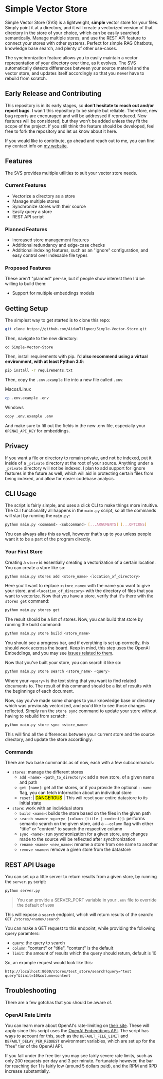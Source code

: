 # Simple Vector Store
Simple Vector Store (SVS) is a lightweight, **simple** vector store for your files. Simply point it at a directory, and it will create a vectorized version of that directory in the store of your choice, which can be easily searched semantically. Manage multiple stores, and use the REST API feature to connect your stores with other systems. Perfect for simple RAG Chatbots, knowledge base search, and plenty of other use-cases.

The synchronization feature allows you to easily maintain a vector representation of your directory over time, as it evolves. The SVS automatically detects differences between your source material and the vector store, and updates itself accordingly so that you never have to rebuild from scratch.

## Early Release and Contributing
This repository is in its early stages, so **don't hesitate to reach out and/or report bugs**. I wan't this repository to be simple but reliable. Therefore, new bug reports are encouraged and will be addressed if reproduced. New features will be considered, but they won't be added unless they fit the scope of the project. If you still think the feature should be developed, feel free to fork the repository and let us know about it here.

If you would like to contribute, go ahead and reach out to me, you can find my contact info on [my website](https://www.aidantilgner.dev).

## Features
The SVS provides multiple utilities to suit your vector store needs.

### Current Features
- Vectorize a directory as a store
- Manage multiple stores
- Synchronize stores with their source
- Easily query a store
- REST API script

### Planned Features
- Increased store management features
- Additional redundancy and edge-case checks
- Additional indexing features, such as an "ignore" configuration, and easy control over indexable file types

### Proposed Features
These aren't "planned" per-se, but if people show interest then I'd be willing to build them:
- Support for multiple embeddings models

## Getting Setup
The simplest way to get started is to clone this repo:

```bash
git clone https://github.com/AidanTilgner/Simple-Vector-Store.git
```

Then, navigate to the new directory:

```
cd Simple-Vector-Store
```

Then, install requirements with pip. I'd **also recommend using a virtual environment, with at least Python 3.9**:

```bash
pip install -r requirements.txt
```

Then, copy the `.env.example` file into a new file called `.env`:

Macos/Linux
```bash
cp .env.example .env
```

Windows
```bash
copy .env.example .env
```

And make sure to fill out the fields in the new .env file, especially your `OPENAI_API_KEY` for embeddings.

## Privacy
If you want a file or directory to remain private, and not be indexed, put it inside of a `_private` directory at the root of your source. Anything under a `_private` directory will not be indexed. I plan to add support for ignore features in the future as well, which will aid in protecting certain files from being indexed, and allow for easier codebase analysis.

## CLI Usage
The script is fairly simple, and uses a click CLI to make things more intuitive. The CLI functionality all happens in the `main.py` script, so all the commands will start by running the `main.py`:

```bash
python main.py <command> <subcommand> [...ARGUMENTS] [...OPTIONS]
```
You can always alias this as well, however that's up to you unless people want it to be a part of the program directly.

### Your First Store
Creating a `store` is essentially creating a vectorization of a certain location. You can create a store like so:

```bash
python main.py stores add <store_name> <location_of_directory>
```

Here you'll want to replace `<store_name>` with the name you want to give your store, and `<location_of_direcory>` with the directory of files that you want to vectorize. Now that you have a store, verify that it's there with the `stores get` command:

```bash
python main.py stores get
```

The result should be a list of stores. Now, you can build that store by running the build command:

```bash
python main.py store build <store_name>
```

You should see a progress bar, and if everything is set up correctly, this should work accross the board. Keep in mind, this step uses the OpenAI Embeddings, and you may see [issues related to them](#openai-rate-limits).

Now that you've built your store, you can search it like so:

```bash
python main.py store search <store_name> <query>
```

Where your `<query>` is the text string that you want to find related documents to. The result of this command should be a list of results with the beginnings of each document.

Now, say you've made some changes to your knowledge base or directory which was previously vectorized, and you'd like to see those changes reflected. Simply run the `store sync` command to update your store without having to rebuild from scratch:

```bash
python main.py store sync <store_name>
```

This will find all the differences between your current store and the source directory, and update the store accordingly.

### Commands
There are two base commands as of now, each with a few subcommands:

- `stores`: manage the different stores
    - `add <name> <path_to_directory>`: add a new store, of a given name and path
    - `get [name]`: get all the stores, or if you provide the optional `--name` flag, you can fetch information about an individual store
    - `reset`: | <mark>DANGEROUS</mark> | This will reset your entire datastore to its initial state
- `store`: work with an individual store
    - `build <name>`: builds the store based on the files in the given path
    - `search <name> <query> [column (title | content)]`: performs semantic search on the given store, add a `--column` flag with either "title" or "content" to search the respective column
    - `sync <name>`: run synchronization for a given store, any changes made to the source will be reflected after synchronization 
    - `rename <name> <new_name>`: rename a store from one name to another
    - `remove <name>`: remove a given store from the datastore

## REST API Usage
You can set up a little server to return results from a given store, by running the `server.py` script:

```bash
python server.py
```

> You can provide a SERVER_PORT variable in your `.env` file to override the default of `8000`

This will expose a `search` endpoint, which will return results of the search: `GET /stores/<name>/search`

You can make a GET request to this endpoint, while providing the following query paramters:
- `query`: the query to search
- `column`: "content" or "title", "content" is the default
- `limit`: the amount of results which the query should return, default is 10

So, an example request would look like this:

```
http://localhost:8000/stores/test_store/search?query="test query"&limit=10&column=content
```

## Troubleshooting
There are a few gotchas that you should be aware of.

### OpenAI Rate Limits
You can learn more about OpenAI's rate-limiting on [their site](https://platform.openai.com/docs/guides/rate-limits?context=tier-free). These will apply since this script uses the [OpenAI Embeddings API](https://platform.openai.com/docs/guides/embeddings). The script has ways to account for this, such as the `DEFAULT_FILE_LIMIT` and `DEFAULT_DELAY_PER_REQUEST` environment variables, which are set up for the "free" tier of the OpenAI API.

If you fall under the free tier you may see fairly severe rate limits, such as only 200 requests per day and 3 per minute. Fortunately however, the bar for reaching tier 1 is fairly low (around 5 dollars paid), and the RPM and RPD increase substantially.
